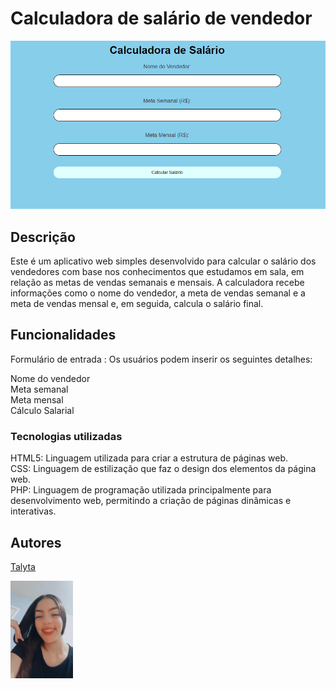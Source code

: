 # Calculadora de salário de vendedor

![image info](img/print.png)

## Descrição 

Este é um aplicativo web simples desenvolvido para calcular o salário dos vendedores com base nos conhecimentos que estudamos em sala, em relação as metas de vendas semanais e mensais. A calculadora recebe informações como o nome do vendedor, a meta de vendas semanal e a meta de vendas mensal e, em seguida, calcula o salário final.

## Funcionalidades

Formulário de entrada : Os usuários podem inserir os seguintes detalhes:  

Nome do vendedor  
Meta semanal   
Meta mensal  
Cálculo Salarial   

### Tecnologias utilizadas

HTML5: Linguagem utilizada para criar a estrutura de páginas web.  
CSS: Linguagem de estilização que faz o design dos elementos da página web.  
PHP: Linguagem de programação utilizada principalmente para desenvolvimento web, permitindo a criação de páginas dinâmicas e interativas.

## Autores

[Talyta](https://github.com/poxxataly26/Calculo.git)

<img src="https://github.com/poxxataly26/portfolio-pessoal/blob/main/Img/foto.jpeg" width="100px">
